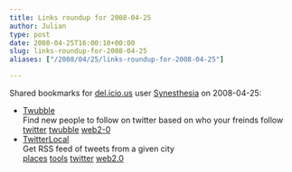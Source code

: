 ```yaml
---
title: Links roundup for 2008-04-25
author: Julian
type: post
date: 2008-04-25T16:00:10+00:00
slug: links-roundup-for-2008-04-25 
aliases: ["/2008/04/25/links-roundup-for-2008-04-25"]

---
```

Shared bookmarks for [del.icio.us][1] user [Synesthesia][2] on 2008-04-25:

  * [Twubble][3]  
    Find new people to follow on twitter based on who your freinds follow  
    [twitter][4] [twubble][5] [web2-0][6] 
  * [TwitterLocal][7]  
    Get RSS feed of tweets from a given city  
    [places][8] [tools][9] [twitter][4] [web2.0][10]

 [1]: https://del.icio.us/
 [2]: https://del.icio.us/synesthesia
 [3]: https://crazybob.org/twubble
 [4]: https://del.icio.us/synesthesia/twitter
 [5]: https://del.icio.us/synesthesia/twubble
 [6]: https://del.icio.us/synesthesia/web2-0
 [7]: https://www.twitterlocal.net/
 [8]: https://del.icio.us/synesthesia/places
 [9]: https://del.icio.us/synesthesia/tools
 [10]: https://del.icio.us/synesthesia/web2.0